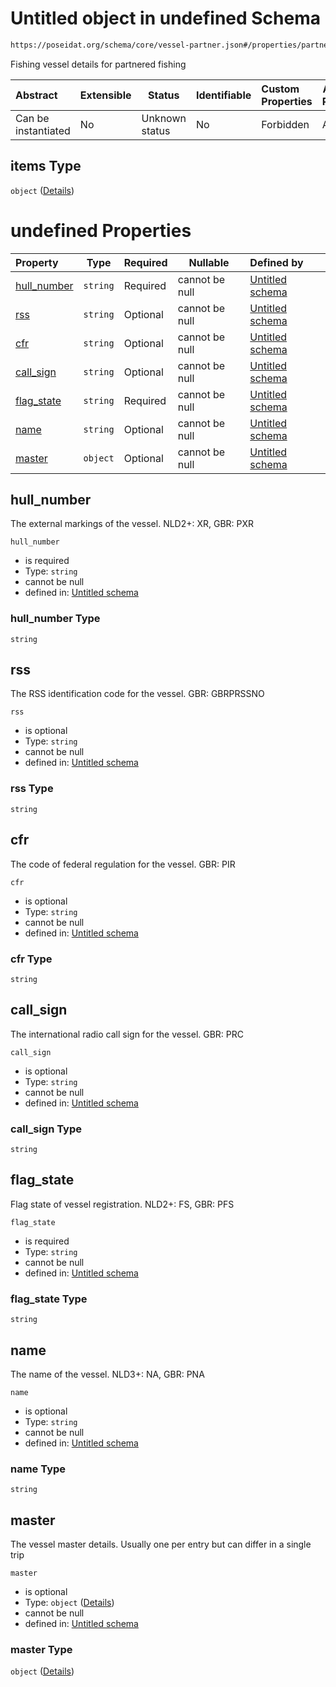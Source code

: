 # Untitled object in undefined Schema

```txt
https://poseidat.org/schema/core/vessel-partner.json#/properties/partnered_fishing_vessel/items
```

Fishing vessel details for partnered fishing


| Abstract            | Extensible | Status         | Identifiable | Custom Properties | Additional Properties | Access Restrictions | Defined In                                                                                         |
| :------------------ | ---------- | -------------- | ------------ | :---------------- | --------------------- | ------------------- | -------------------------------------------------------------------------------------------------- |
| Can be instantiated | No         | Unknown status | No           | Forbidden         | Allowed               | none                | [fishing-gear-deployment.json\*](schemas/core/fishing-gear-deployment.json "open original schema") |

## items Type

`object` ([Details](fishing-gear-deployment-properties-partnered_fishing_vessel-items.md))

# undefined Properties

| Property                    | Type     | Required | Nullable       | Defined by                                                                                                                                      |
| :-------------------------- | -------- | -------- | -------------- | :---------------------------------------------------------------------------------------------------------------------------------------------- |
| [hull_number](#hull_number) | `string` | Required | cannot be null | [Untitled schema](vessel-partner-properties-hull_number.md "https&#x3A;//poseidat.org/schema/core/vessel-partner.json#/properties/hull_number") |
| [rss](#rss)                 | `string` | Optional | cannot be null | [Untitled schema](vessel-partner-properties-rss.md "https&#x3A;//poseidat.org/schema/core/vessel-partner.json#/properties/rss")                 |
| [cfr](#cfr)                 | `string` | Optional | cannot be null | [Untitled schema](vessel-partner-properties-cfr.md "https&#x3A;//poseidat.org/schema/core/vessel-partner.json#/properties/cfr")                 |
| [call_sign](#call_sign)     | `string` | Optional | cannot be null | [Untitled schema](vessel-partner-properties-call_sign.md "https&#x3A;//poseidat.org/schema/core/vessel-partner.json#/properties/call_sign")     |
| [flag_state](#flag_state)   | `string` | Required | cannot be null | [Untitled schema](vessel-partner-properties-flag_state.md "https&#x3A;//poseidat.org/schema/core/vessel-partner.json#/properties/flag_state")   |
| [name](#name)               | `string` | Optional | cannot be null | [Untitled schema](vessel-partner-properties-name.md "https&#x3A;//poseidat.org/schema/core/vessel-partner.json#/properties/name")               |
| [master](#master)           | `object` | Optional | cannot be null | [Untitled schema](vessel-partner-properties-master.md "https&#x3A;//poseidat.org/schema/core/vessel-master.json#/properties/master")            |

## hull_number

The external markings of the vessel. NLD2+: XR, GBR: PXR


`hull_number`

-   is required
-   Type: `string`
-   cannot be null
-   defined in: [Untitled schema](vessel-partner-properties-hull_number.md "https&#x3A;//poseidat.org/schema/core/vessel-partner.json#/properties/hull_number")

### hull_number Type

`string`

## rss

The RSS identification code for the vessel. GBR: GBRPRSSNO


`rss`

-   is optional
-   Type: `string`
-   cannot be null
-   defined in: [Untitled schema](vessel-partner-properties-rss.md "https&#x3A;//poseidat.org/schema/core/vessel-partner.json#/properties/rss")

### rss Type

`string`

## cfr

The code of federal regulation for the vessel. GBR: PIR


`cfr`

-   is optional
-   Type: `string`
-   cannot be null
-   defined in: [Untitled schema](vessel-partner-properties-cfr.md "https&#x3A;//poseidat.org/schema/core/vessel-partner.json#/properties/cfr")

### cfr Type

`string`

## call_sign

The international radio call sign for the vessel. GBR: PRC


`call_sign`

-   is optional
-   Type: `string`
-   cannot be null
-   defined in: [Untitled schema](vessel-partner-properties-call_sign.md "https&#x3A;//poseidat.org/schema/core/vessel-partner.json#/properties/call_sign")

### call_sign Type

`string`

## flag_state

Flag state of vessel registration. NLD2+: FS, GBR: PFS


`flag_state`

-   is required
-   Type: `string`
-   cannot be null
-   defined in: [Untitled schema](vessel-partner-properties-flag_state.md "https&#x3A;//poseidat.org/schema/core/vessel-partner.json#/properties/flag_state")

### flag_state Type

`string`

## name

The name of the vessel. NLD3+: NA, GBR: PNA


`name`

-   is optional
-   Type: `string`
-   cannot be null
-   defined in: [Untitled schema](vessel-partner-properties-name.md "https&#x3A;//poseidat.org/schema/core/vessel-partner.json#/properties/name")

### name Type

`string`

## master

The vessel master details. Usually one per entry but can differ in a single trip


`master`

-   is optional
-   Type: `object` ([Details](vessel-partner-properties-master.md))
-   cannot be null
-   defined in: [Untitled schema](vessel-partner-properties-master.md "https&#x3A;//poseidat.org/schema/core/vessel-master.json#/properties/master")

### master Type

`object` ([Details](vessel-partner-properties-master.md))
